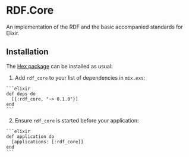 # RDF.Core

An implementation of the RDF and the basic accompanied standards for Elixir.


## Installation

The [Hex package](https://hex.pm/docs/publish) can be installed as usual:

  1. Add `rdf_core` to your list of dependencies in `mix.exs`:

    ```elixir
    def deps do
      [{:rdf_core, "~> 0.1.0"}]
    end
    ```

  2. Ensure `rdf_core` is started before your application:

    ```elixir
    def application do
      [applications: [:rdf_core]]
    end
    ```
